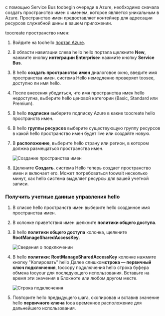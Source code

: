 с помощью Service Bus toobegin очереди в Azure, необходимо сначала создать пространство имен с именем, которое является уникальным в Azure. Пространство имен предоставляет контейнер для адресации ресурсов служебной шины в вашем приложении.

toocreate пространство имен:

1. Войдите на toohello [портал Azure][Azure portal].
2. В области навигации слева hello hello портала щелкните **New**, нажмите кнопку **интеграции Enterprise**и нажмите кнопку **Service Bus**.
3. В hello **создать пространство имен** диалоговое окно, введите имя пространства имен. система Hello немедленно проверяет toosee, доступно ли имя hello.
4. После внесения убедиться, что имя пространства имен hello недоступна, выберите hello ценовой категории (Basic, Standard или Premium).
5. В hello **подписки** выберите подписку Azure в какие toocreate hello пространств имен.
6. В hello **группы ресурсов** выберите существующую группу ресурсов в какой hello пространство имен будет live или создайте новую.      
7. В **расположение**, выберите hello страну или регион, в котором должна размещаться пространства имен.
   
    ![Создание пространства имен][create-namespace]
8. Щелкните **Создать**. система Hello теперь создает пространство имен и включает его. Может потребоваться toowait несколько минут, как hello система выделяет ресурсы для вашей учетной записи.

### <a name="obtain-hello-management-credentials"></a>Получить учетные данные управления hello

1. В списке hello пространств имен выберите hello созданное имя пространства имен.
2. В колонке приветствия имен щелкните **политики общего доступа**.
3. В hello **политики общего доступа** колонка, щелкните **RootManageSharedAccessKey**.
   
    ![Сведения о подключении][connection-info]
4. В hello **политики: RootManageSharedAccessKey** колонке нажмите кнопку "Копировать" hello Далее слишком**строка — первичный ключ подключения**, toocopy подключения hello строка буфера обмена tooyour для последующего использования. Вставьте на время эти значения в Блокноте или любом другом месте.
   
    ![Строка подключения][connection-string]

5. Повторите hello предыдущего шага, скопировав и вставив значение hello **первичного ключа** tooa временное расположение для дальнейшего использования.

<!--Image references-->

[create-namespace]: ./media/service-bus-create-namespace-portal/create-namespace.png
[connection-info]: ./media/service-bus-create-namespace-portal/connection-info.png
[connection-string]: ./media/service-bus-create-namespace-portal/connection-string.png
[Azure portal]: https://portal.azure.com
